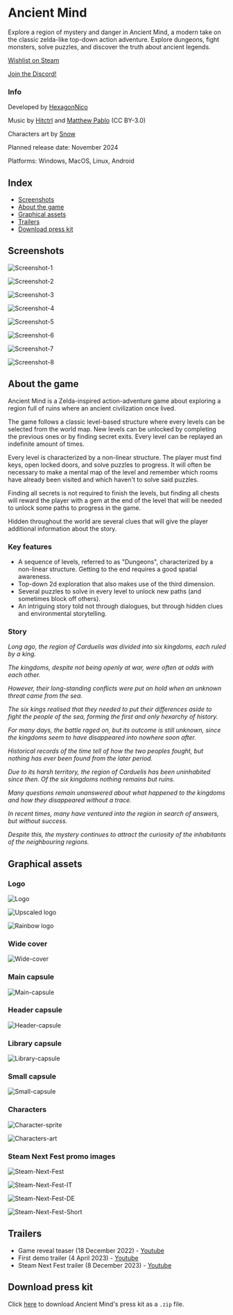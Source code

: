 # Ancient Mind

Explore a region of mystery and danger in Ancient Mind, a modern take on the classic zelda-like top-down action adventure. Explore dungeons, fight monsters, solve puzzles, and discover the truth about ancient legends.

[Wishlist on Steam](https://store.steampowered.com/app/2376750/Ancient_Mind/)

[Join the Discord!](https://discord.com/invite/7KZxGvD6cU)

### Info

Developed by [HexagonNico](https://hexagonnico.github.io)

Music by [Hitctrl](https://opengameart.org/users/hitctrl) and [Matthew Pablo](https://opengameart.org/users/matthew-pablo) (CC BY-3.0)

Characters art by [Snow](https://twitter.com/snowdowo)

Planned release date: November 2024

Platforms: Windows, MacOS, Linux, Android

## Index

* [Screenshots](#screenshots)
* [About the game](#about-the-game)
* [Graphical assets](#graphical-assets)
* [Trailers](#trailers)
* [Download press kit](#download-press-kit)

## Screenshots

![Screenshot-1](images/screenshot-1.png)

![Screenshot-2](images/screenshot-2.png)

![Screenshot-3](images/screenshot-3.png)

![Screenshot-4](images/screenshot-4.png)

![Screenshot-5](images/screenshot-5.png)

![Screenshot-6](images/screenshot-6.png)

![Screenshot-7](images/screenshot-7.png)

![Screenshot-8](images/screenshot-8.png)

## About the game

Ancient Mind is a Zelda-inspired action-adventure game about exploring a region full of ruins where an ancient civilization once lived.

The game follows a classic level-based structure where every levels can be selected from the world map.
New levels can be unlocked by completing the previous ones or by finding secret exits.
Every level can be replayed an indefinite amount of times.

Every level is characterized by a non-linear structure.
The player must find keys, open locked doors, and solve puzzles to progress.
It will often be necessary to make a mental map of the level and remember which rooms have already been visited and which haven't to solve said puzzles.

Finding all secrets is not required to finish the levels, but finding all chests will reward the player with a gem at the end of the level that will be needed to unlock some paths to progress in the game.

Hidden throughout the world are several clues that will give the player additional information about the story.

### Key features

* A sequence of levels, referred to as "Dungeons", characterized by a non-linear structure. Getting to the end requires a good spatial awareness.
* Top-down 2d exploration that also makes use of the third dimension.
* Several puzzles to solve in every level to unlock new paths (and sometimes block off others).
* An intriguing story told not through dialogues, but through hidden clues and environmental storytelling.

### Story

*Long ago, the region of Carduelis was divided into six kingdoms, each ruled by a king.*

*The kingdoms, despite not being openly at war, were often at odds with each other.*

*However, their long-standing conflicts were put on hold when an unknown threat came from the sea.*

*The six kings realised that they needed to put their differences aside to fight the people of the sea, forming the first and only hexarchy of history.*

*For many days, the battle raged on, but its outcome is still unknown, since the kingdoms seem to have disappeared into nowhere soon after.*

*Historical records of the time tell of how the two peoples fought, but nothing has ever been found from the later period.*

*Due to its harsh territory, the region of Carduelis has been uninhabited since then. Of the six kingdoms nothing remains but ruins.*

*Many questions remain unanswered about what happened to the kingdoms and how they disappeared without a trace.*

*In recent times, many have ventured into the region in search of answers, but without success.*

*Despite this, the mystery continues to attract the curiosity of the inhabitants of the neighbouring regions.*

## Graphical assets

### Logo

![Logo](images/logo.png)

![Upscaled logo](images/logo-upscaled.png)

![Rainbow logo](images/logo-rainbow-upscaled.png)

### Wide cover

![Wide-cover](images/wide-cover.png)

### Main capsule

![Main-capsule](images/main-capsule.png)

### Header capsule

![Header-capsule](images/header-capsule.png)

### Library capsule

![Library-capsule](images/library-capsule.png)

### Small capsule

![Small-capsule](images/small-capsule.png)

### Characters

![Character-sprite](images/character-sprite.png)

![Characters-art](images/characters-art.png)

### Steam Next Fest promo images

![Steam-Next-Fest](images/steam-next-fest-promo.png)

![Steam-Next-Fest-IT](images/steam-next-fest-promo-ita.png)

![Steam-Next-Fest-DE](images/steam-next-fest-promo-deu.png)

![Steam-Next-Fest-Short](images/steam-next-fest-promo-short.png)

## Trailers

* Game reveal teaser (18 December 2022) - [Youtube](https://www.youtube.com/watch?v=u82zEPHnpls)
* First demo trailer (4 April 2023) - [Youtube](https://www.youtube.com/watch?v=MSd1eGzXrYs)
* Steam Next Fest trailer (8 December 2023) - [Youtube](https://www.youtube.com/watch?v=luqlCHRiCNg)

## Download press kit

Click [here](https://github.com/AncientMindGame/.github/archive/refs/heads/main.zip) to download Ancient Mind's press kit as a `.zip` file.
